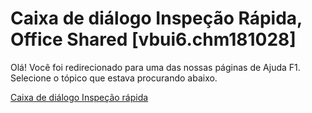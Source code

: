 
# Caixa de diálogo Inspeção Rápida, Office Shared [vbui6.chm181028]

Olá! Você foi redirecionado para uma das nossas páginas de Ajuda F1. Selecione o tópico que estava procurando abaixo.

[Caixa de diálogo Inspeção rápida](http://msdn.microsoft.com/library/38f09ead-498e-b609-4b9c-a1246185fc03%28Office.15%29.aspx)
